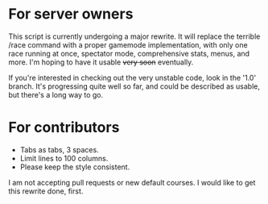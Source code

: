 For server owners
=======

This script is currently undergoing a major rewrite. It will replace the terrible /race command with a proper gamemode implementation, with only one race running at once, spectator mode, comprehensive stats, menus, and more. I'm hoping to have it usable ~~very soon~~ eventually.

If you're interested in checking out the very unstable code, look in the '1.0' branch. It's progressing quite well so far, and could be described as usable, but there's a long way to go.


For contributors
=======

* Tabs as tabs, 3 spaces.
* Limit lines to 100 columns.
* Please keep the style consistent.

I am not accepting pull requests or new default courses. I would like to get this rewrite done, first.
